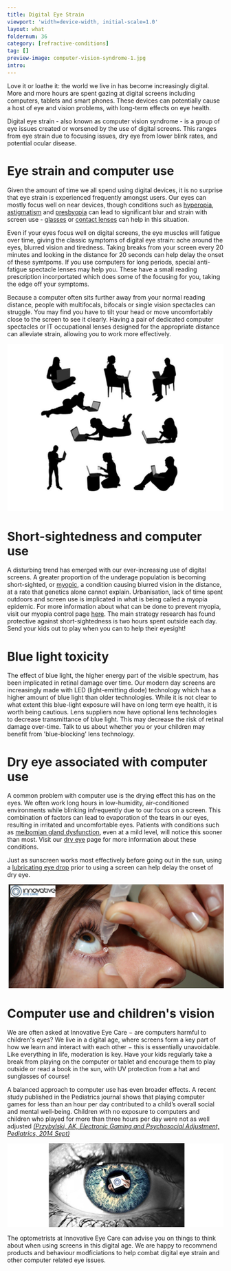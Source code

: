 ```yaml
---
title: Digital Eye Strain
viewport: 'width=device-width, initial-scale=1.0'
layout: what
foldernum: 36
category: [refractive-conditions]
tag: []
preview-image: computer-vision-syndrome-1.jpg
intro: 
---
```


<div class="employee-heading">
<p>Love it or loathe it: the world we live in has become increasingly digital. More and more hours are spent gazing at digital screens including computers, tablets and smart phones. These devices can potentially cause a host of eye and vision problems, with long-term effects on eye health.</p><p>Digital eye strain - also known as computer vision syndrome - is a group of eye issues created or worsened by the use of digital screens. This ranges from eye strain due to focusing issues, dry eye from lower blink rates, and potential ocular disease.</p>
</div>

# Eye strain and computer use

Given the amount of time we all spend using digital devices, it is no surprise that eye strain is experienced frequently amongst users. Our eyes can mostly focus well on near devices, though conditions such as [hyperopia](/what-we-do/hyperopia), [astigmatism](/what-we-do/astigmatism) and [presbyopia](/what-we-do/presbyopia) can lead to significant blur and strain with screen use - [glasses](/what-we-do/glasses) or [contact lenses](/what-we-do/contact-lenses) can help in this situation. 

Even if your eyes focus well on digital screens, the eye muscles will fatigue over time, giving the classic symptoms of digital eye strain: ache around the eyes, blurred vision and tiredness. Taking breaks from your screen every 20 minutes and looking in the distance for 20 seconds can help delay the onset of these symtpoms. If you use computers for long periods, special anti-fatigue spectacle lenses may help you. These have a small reading prescription incorportated which does some of the focusing for you, taking the edge off your symptoms.

Because a computer often sits further away from your normal reading distance, people with multifocals, bifocals or single vision spectacles can struggle. You may find you have to tilt your head or move uncomfortably close to the screen to see it clearly. Having a pair of dedicated computer spectacles or IT occupational lenses designed for the appropriate distance can alleviate strain, allowing you to work more effectively.

![](computer-use-eyes.jpg)

# Short-sightedness and computer use

A disturbing trend has emerged with our ever-increasing use of digital screens. A greater proportion of the underage population is becoming short-sighted, or [myopic](/what-we-do/myopia), a condition causing blurred vision in the distance, at a rate that genetics alone cannot explain. Urbanisation, lack of time spent outdoors and screen use is implicated in what is being called a myopia epidemic. For more information about what can be done to prevent myopia, visit our myopia control page [here](/what-we-do/myopia-control). The main strategy research has found protective against short-sightedness is two hours spent outside each day. Send your kids out to play when you can to help their eyesight! 

# Blue light toxicity

The effect of blue light, the higher energy part of the visible spectrum, has been implicated in retinal damage over time. Our modern day screens are increasingly made with LED (light-emitting diode) technology which has a higher amount of blue light than older technologies. While it is not clear to what extent this blue-light exposure will have on long term eye health, it is worth being cautious. Lens suppliers now have optional lens technologies to decrease transmittance of blue light. This may decrease the risk of retinal damage over-time. Talk to us about whether you or your children may benefit from 'blue-blocking' lens technology.

# Dry eye associated with computer use

A common problem with computer use is the drying effect this has on the eyes. We often work long hours in low-humidity, air-conditioned environments while blinking infrequently due to our focus on a screen. This combination of factors can lead to evaporation of the tears in our eyes, resulting in irritated and uncomfortable eyes. Patients with conditions such as [meibomian gland dysfunction](/what-we-do/meibomian-gland-dysfunction), even at a mild level, will notice this sooner than most. Visit our [dry eye](/what-we-do/dry-eye-disease) page for more information about these conditions.

Just as sunscreen works most effectively before going out in the sun, using a [lubricating eye drop](http://eyesolutions.com.au/collections/dry-eye-treatments) prior to using a screen can help delay the onset of dry eye.

![](eyedrops1.jpg)

# Computer use and children's vision

We are often asked at Innovative Eye Care − are computers harmful to children's eyes? We live in a digital age, where screens form a key part of how we learn and interact with each other − this is essentially unavoidable. Like everything in life, moderation is key. Have your kids regularly take a break from playing on the computer or tablet and encourage them to play outside or read a book in the sun, with UV protection from a hat and sunglasses of course! 

A balanced approach to computer use has even broader effects. A recent study published in the Pediatrics journal shows that playing computer games for less than an hour per day contributed to a child’s overall social and mental well-being. Children with no exposure to computers and children who played for more than three hours per day were not as well adjusted _[(Przybylski, AK, Electronic Gaming and Psychosocial Adjustment, Pediatrics, 2014 Sept)](http://pediatrics.aappublications.org/content/early/2014/07/29/peds.2013-4021)_

![](computer-vision.jpg)

The optometrists at Innovative Eye Care can advise you on things to think about when using screens in this digital age. We are happy to recommend products and behaviour modficiations to help combat digital eye strain and other computer related eye issues.
